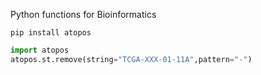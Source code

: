 Python functions for Bioinformatics

```shell
pip install atopos
```

```python
import atopos
atopos.st.remove(string="TCGA-XXX-01-11A",pattern="-")
```